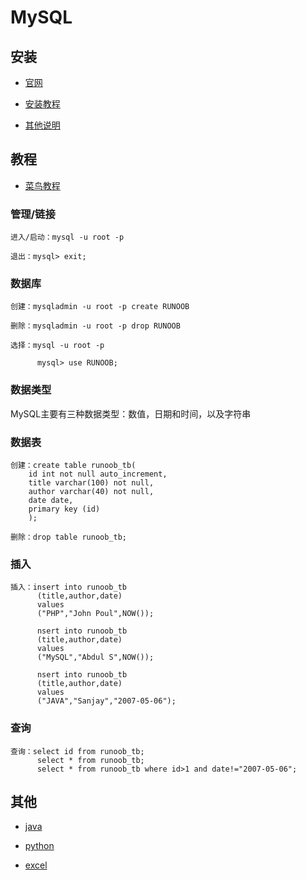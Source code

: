 ﻿# MySQL

## 安装

- [官网](http://www.mysql.com)

- [安装教程](http://jingyan.baidu.com/article/597035521d5de28fc00740e6.html)

- [其他说明](http://bobshute.iteye.com/blog/520760)

## 教程

- [菜鸟教程](http://www.runoob.com/mysql/mysql-tutorial.html)

### 管理/链接

```
进入/启动：mysql -u root -p

退出：mysql> exit;
```

### 数据库

```
创建：mysqladmin -u root -p create RUNOOB

删除：mysqladmin -u root -p drop RUNOOB

选择：mysql -u root -p

      mysql> use RUNOOB;
```

### 数据类型

MySQL主要有三种数据类型：数值，日期和时间，以及字符串

### 数据表

```
创建：create table runoob_tb(
   	id int not null auto_increment,
   	title varchar(100) not null,
   	author varchar(40) not null,
   	date date,
   	primary key (id)
	);

删除：drop table runoob_tb;

```

### 插入

```
插入：insert into runoob_tb
      (title,author,date)
      values
      ("PHP","John Poul",NOW());

      nsert into runoob_tb
      (title,author,date)
      values
      ("MySQL","Abdul S",NOW());

      nsert into runoob_tb
      (title,author,date)
      values
      ("JAVA","Sanjay","2007-05-06");
```

### 查询

```
查询：select id from runoob_tb;
      select * from runoob_tb;
      select * from runoob_tb where id>1 and date!="2007-05-06"; 
```

## 其他

- [java](http://blog.sina.com.cn/s/blog_4d8648910102vagq.html)

- [python](http://www.runoob.com/python/python-mysql.html)

- [excel](http://blog.sina.com.cn/s/blog_731d4f750102uxpw.html)